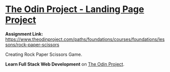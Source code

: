 # [The Odin Project - Landing Page Project](https://www.theodinproject.com/paths/foundations/courses/foundations/lessons/rock-paper-scissors)

**Assignment Link:** https://www.theodinproject.com/paths/foundations/courses/foundations/lessons/rock-paper-scissors

Creating Rock Paper Scissors Game.

**Learn Full Stack Web Development** on [The Odin Project](https://www.theodinproject.com/).
